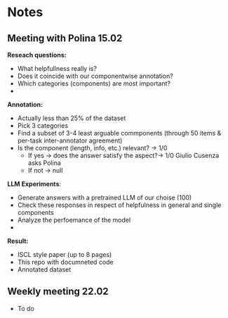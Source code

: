 # Notes

## Meeting with Polina 15.02

**Reseach questions:**
- What helpfullness really is?
- Does it coincide with our componentwise annotation?
- Which categories (components) are most important?
- 
**Annotation:**
- Actually less than 25% of the dataset
- Pick 3 categories
- Find a subset of 3-4 least arguable commponents (through 50 items & per-task inter-annotator agreement)
- Is the component (length, info, etc.) relevant? -> 1/0
  - If yes -> does the answer satisfy  the aspect?-> 1/0 Giulio Cusenza asks Polina
  - If not -> null

**LLM Experiments**:
- Generate answers with a pretrained LLM of our choise (100)
- Check these responses in respect of helpfulness in general and single components
- Analyze the perfoemance of the model
- 
**Result:**
- ISCL style paper (up to 8 pages)
- This repo with documneted code
- Annotated dataset

## Weekly meeting 22.02
- To do
